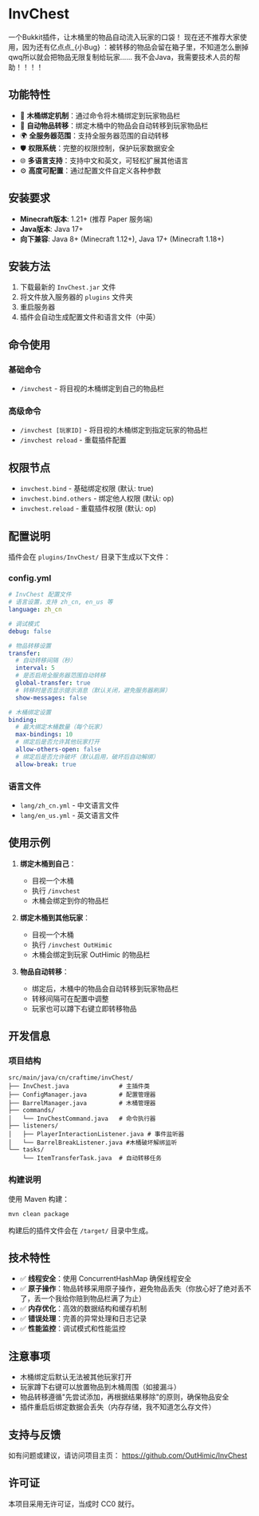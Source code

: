 # InvChest

一个Bukkit插件，让木桶里的物品自动流入玩家的口袋！
现在还不推荐大家使用，因为还有亿点点_{小Bug} ：被转移的物品会留在箱子里，不知道怎么删掉qwq所以就会把物品无限复制给玩家……
我不会Java，我需要技术人员的帮助！！！！

## 功能特性

- 🔗 **木桶绑定机制**：通过命令将木桶绑定到玩家物品栏
- 🔄 **自动物品转移**：绑定木桶中的物品会自动转移到玩家物品栏
- 🌍 **全服务器范围**：支持全服务器范围的自动转移
- 🛡️ **权限系统**：完整的权限控制，保护玩家数据安全
- 🌐 **多语言支持**：支持中文和英文，可轻松扩展其他语言
- ⚙️ **高度可配置**：通过配置文件自定义各种参数

## 安装要求

- **Minecraft版本**: 1.21+ (推荐 Paper 服务端)
- **Java版本**: Java 17+
- **向下兼容**: Java 8+ (Minecraft 1.12+), Java 17+ (Minecraft 1.18+)

## 安装方法

1. 下载最新的 `InvChest.jar` 文件
2. 将文件放入服务器的 `plugins` 文件夹
3. 重启服务器
4. 插件会自动生成配置文件和语言文件（中英）

## 命令使用

### 基础命令
- `/invchest` - 将目视的木桶绑定到自己的物品栏

### 高级命令  
- `/invchest [玩家ID]` - 将目视的木桶绑定到指定玩家的物品栏
- `/invchest reload` - 重载插件配置

## 权限节点

- `invchest.bind` - 基础绑定权限 (默认: true)
- `invchest.bind.others` - 绑定他人权限 (默认: op)
- `invchest.reload` - 重载插件权限 (默认: op)

## 配置说明

插件会在 `plugins/InvChest/` 目录下生成以下文件：

### config.yml
```yaml
# InvChest 配置文件
# 语言设置，支持 zh_cn, en_us 等
language: zh_cn

# 调试模式
debug: false

# 物品转移设置
transfer:
  # 自动转移间隔（秒）
  interval: 5
  # 是否启用全服务器范围自动转移
  global-transfer: true
  # 转移时是否显示提示消息（默认关闭，避免服务器刷屏）
  show-messages: false

# 木桶绑定设置
binding:
  # 最大绑定木桶数量（每个玩家）
  max-bindings: 10
  # 绑定后是否允许其他玩家打开
  allow-others-open: false
  # 绑定后是否允许破坏（默认启用，破坏后自动解绑）
  allow-break: true
```

### 语言文件
- `lang/zh_cn.yml` - 中文语言文件
- `lang/en_us.yml` - 英文语言文件

## 使用示例

1. **绑定木桶到自己**：
   - 目视一个木桶
   - 执行 `/invchest`
   - 木桶会绑定到你的物品栏

2. **绑定木桶到其他玩家**：
   - 目视一个木桶
   - 执行 `/invchest OutHimic`
   - 木桶会绑定到玩家 OutHimic 的物品栏

3. **物品自动转移**：
   - 绑定后，木桶中的物品会自动转移到玩家物品栏
   - 转移间隔可在配置中调整
   - 玩家也可以蹲下右键立即转移物品

## 开发信息

### 项目结构
```
src/main/java/cn/craftime/invChest/
├── InvChest.java              # 主插件类
├── ConfigManager.java         # 配置管理器
├── BarrelManager.java         # 木桶管理器
├── commands/
│   └── InvChestCommand.java   # 命令执行器
├── listeners/
│   ├── PlayerInteractionListener.java # 事件监听器
│   └── BarrelBreakListener.java #木桶破坏解绑监听
└── tasks/
    └── ItemTransferTask.java  # 自动转移任务
```

### 构建说明
使用 Maven 构建：
```bash
mvn clean package
```

构建后的插件文件会在 `/target/` 目录中生成。

## 技术特性

- ✅ **线程安全**：使用 ConcurrentHashMap 确保线程安全
- ✅ **原子操作**：物品转移采用原子操作，避免物品丢失（你放心好了绝对丢不了，丢一个我给你赔到物品栏满了为止）
- ✅ **内存优化**：高效的数据结构和缓存机制
- ✅ **错误处理**：完善的异常处理和日志记录
- ✅ **性能监控**：调试模式和性能监控

## 注意事项

- 木桶绑定后默认无法被其他玩家打开
- 玩家蹲下右键可以放置物品到木桶周围（如接漏斗）
- 物品转移遵循"先尝试添加，再根据结果移除"的原则，确保物品安全
- 插件重启后绑定数据会丢失（内存存储，我不知道怎么存文件）

## 支持与反馈

如有问题或建议，请访问项目主页：
https://github.com/OutHimic/InvChest

## 许可证

本项目采用无许可证，当成时 CC0 就行。
